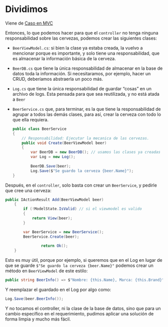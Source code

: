 # Dividimos

Viene de [Caso en MVC](Caso%20en%20MVC%207a5510d8667f464e934b15deb0dd2976.md) 

Entonces, lo que podemos hacer para que el `controller` no tenga ninguna responsabilidad sobre las cervezas, podemos crear las siguientes clases:

- `BeerViewModel.cs`: si bien la clase ya estaba creada, la vuelvo a mencionar porque es importante, y solo tiene una responsabilidad, que es almacenar la información básica de la cerveza.
- `BeerDB.cs` que tiene la única responsabilidad de almacenar en la base de datos toda la información. Si necesitaramos, por ejemplo, hacer un CRUD, deberíamos abstraerla un poco más.
- `Log.cs` que tiene la única responsabilidad de guardar “cosas” en un archivo de logs. Esta pensada para que sea reutilizada, y no está atada a `Beer`
- `BeerService.cs` que, para terminar, es la que tiene la responsabilidad de agrupar a todos las demás clases, para así, crear la cerveza con todo lo que ella requiera.
    
    ```csharp
    public class BeerService
    {
        // Responsabilidad: Ejecutar la mecanica de las cervezas.
        public void Create(BeerViewModel beer)
        {
            var BeerDB = new BeerDB(); // usamos las clases ya creadas
            var Log = new Log(); 
            
            BeerDB.Save(beer);
            Log.Save($"Se guardo la cerveza {beer.Name}");
    }
    ```
    

Después, en el `controller`, solo basta con crear un `BeerService`, y pedirle que cree una cerveza:

```csharp
public IActionResult Add(BeerViewModel beer)
    {
        if (!ModelState.IsValid) // si el viewmodel es valido
        {
            return View(beer); 
        }

        var BeerService = new BeerService();
        BeerService.Create(beer);
        
				return Ok();
    }
```

 

Esto es muy útil, porque por ejemplo, si queremos que en el Log en lugar de que se guarde `$"Se guardo la cerveza {beer.Name}"` podemos crear un método en `BeerViewModel` de este estilo:

```csharp
public string BeerInfo() => $"Nombre: {this.Name}, Marca: {this.Brand}";
```

Y reemplazar el guardado en el Log por algo como:

```csharp
Log.Save(beer.BeerInfo());
```

Y no tocamos el controller, ni la clase de la base de datos, sino que para un cambio específico en el requerimiento, pudimos aplicar una solución de forma limpia y mucho más fácil.